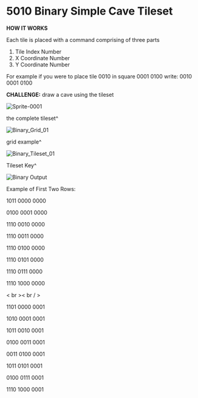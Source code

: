 # 5010 Binary Simple Cave Tileset

**HOW IT WORKS**

Each tile is placed with a command comprising of three parts
1. Tile Index Number
2. X Coordinate Number
3. Y Coordinate Number

For example if you were to place tile 0010 in square 0001 0100 write: 0010 0001 0100

**CHALLENGE:** draw a cave using the tileset

![Sprite-0001](https://github.com/user-attachments/assets/5bb1ff03-5e05-4578-8479-55867fc93118)

the complete tileset^

![Binary_Grid_01](https://github.com/user-attachments/assets/450612da-841f-431e-82e7-59803420f7f8)

grid example^

![Binary_Tileset_01](https://github.com/user-attachments/assets/64a4f9dc-96c1-42b5-807b-15254197c70a)

Tileset Key^

![Binary Output](https://github.com/user-attachments/assets/0e8a010a-419a-4a38-b07f-bba7f5f1f0ab)

Example of First Two Rows:

1011 0000 0000

0100 0001 0000

1110 0010 0000

1110 0011 0000

1110 0100 0000

1110 0101 0000

1110 0111 0000

1110 1000 0000

< br >< br / >

1101 0000 0001

1010 0001 0001

1011 0010 0001

0100 0011 0001

0011 0100 0001

1011 0101 0001

0100 0111 0001

1110 1000 0001
